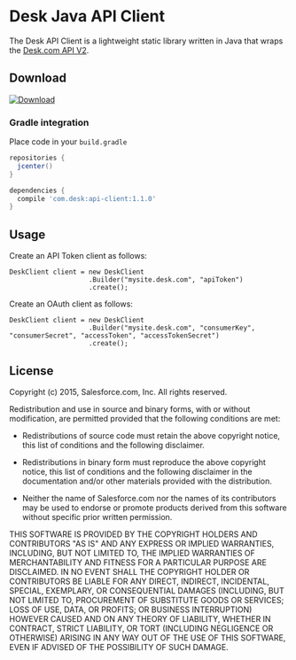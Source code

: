 # Desk Java API Client

The Desk API Client is a lightweight static library written in Java that wraps the [Desk.com API V2][1].

## Download
[![Download](https://api.bintray.com/packages/desk/public/api-client/images/download.svg)](https://bintray.com/desk/public/api-client/_latestVersion)

### Gradle integration

Place code in your `build.gradle`

```gradle
repositories {
  jcenter()
}

dependencies {
  compile 'com.desk:api-client:1.1.0'
}
```

## Usage

Create an API Token client as follows:

```
DeskClient client = new DeskClient
                    .Builder("mysite.desk.com", "apiToken")
                    .create();
```

Create an OAuth client as follows:

```
DeskClient client = new DeskClient
                    .Builder("mysite.desk.com", "consumerKey", "consumerSecret", "accessToken", "accessTokenSecret")
                    .create();
```

## License

Copyright (c) 2015, Salesforce.com, Inc.
All rights reserved.

Redistribution and use in source and binary forms, with or without modification, are permitted provided that the following conditions are met:

* Redistributions of source code must retain the above copyright notice, this list of conditions and the following disclaimer.

* Redistributions in binary form must reproduce the above copyright notice, this list of conditions and the following disclaimer in the documentation and/or other materials provided with the distribution.

* Neither the name of Salesforce.com nor the names of its contributors may be used to endorse or promote products derived from this software without specific prior written permission.

THIS SOFTWARE IS PROVIDED BY THE COPYRIGHT HOLDERS AND CONTRIBUTORS "AS IS" AND ANY EXPRESS OR IMPLIED WARRANTIES, INCLUDING, BUT NOT LIMITED TO, THE IMPLIED WARRANTIES OF MERCHANTABILITY AND FITNESS FOR A PARTICULAR PURPOSE ARE DISCLAIMED. IN NO EVENT SHALL THE COPYRIGHT HOLDER OR CONTRIBUTORS BE LIABLE FOR ANY DIRECT, INDIRECT, INCIDENTAL, SPECIAL, EXEMPLARY, OR CONSEQUENTIAL DAMAGES (INCLUDING, BUT NOT LIMITED TO, PROCUREMENT OF SUBSTITUTE GOODS OR SERVICES; LOSS OF USE, DATA, OR PROFITS; OR BUSINESS INTERRUPTION) HOWEVER CAUSED AND ON ANY THEORY OF LIABILITY, WHETHER IN CONTRACT, STRICT LIABILITY, OR TORT (INCLUDING NEGLIGENCE OR OTHERWISE) ARISING IN ANY WAY OUT OF THE USE OF THIS SOFTWARE, EVEN IF ADVISED OF THE POSSIBILITY OF SUCH DAMAGE.

[1]: http://dev.desk.com
[2]: https://github.com/forcedotcom/DeskApiClient-Java/releases/latest
